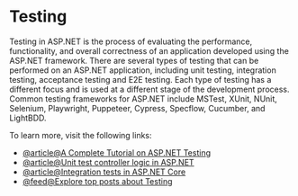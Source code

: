 # Testing

Testing in ASP.NET is the process of evaluating the performance, functionality, and overall correctness of an application developed using the ASP.NET framework. There are several types of testing that can be performed on an ASP.NET application, including unit testing, integration testing, acceptance testing and E2E testing. Each type of testing has a different focus and is used at a different stage of the development process. Common testing frameworks for ASP.NET include MSTest, XUnit, NUnit, Selenium, Playwright, Puppeteer, Cypress, Specflow, Cucumber, and LightBDD.

To learn more, visit the following links:

- [@article@A Complete Tutorial on ASP.NET Testing](https://www.lambdatest.com/blog/aspnet-testing/)
- [@article@Unit test controller logic in ASP.NET](https://learn.microsoft.com/en-us/aspnet/core/mvc/controllers/testing?view=aspnetcore-7.0)
- [@article@Integration tests in ASP.NET Core](https://learn.microsoft.com/en-us/aspnet/core/test/integration-tests?view=aspnetcore-7.0)
- [@feed@Explore top posts about Testing](https://app.daily.dev/tags/testing?ref=roadmapsh)
